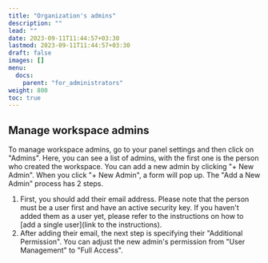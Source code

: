 ```yaml
---
title: "Organization's admins"
description: ""
lead: ""
date: 2023-09-11T11:44:57+03:30
lastmod: 2023-09-11T11:44:57+03:30
draft: false
images: []
menu:
  docs:
    parent: "for_administrators"
weight: 800
toc: true
---
```


## Manage workspace admins

To manage workspace admins, go to your panel settings and then click on "Admins". Here, you can see a list of admins, with the first one is the person who created the workspace. You can add a new admin by clicking "+ New Admin". When you click "+ New Admin", a form will pop up. The "Add a New Admin" process has 2 steps.

1. First, you should add their email address. Please note that the person must be a user first and have an active security key. If you haven't added them as a user yet, please refer to the instructions on how to [add a single user](link to the instructions).
2. After adding their email, the next step is specifying their "Additional Permission". You can adjust the new admin's permission from "User Management" to "Full Access".
